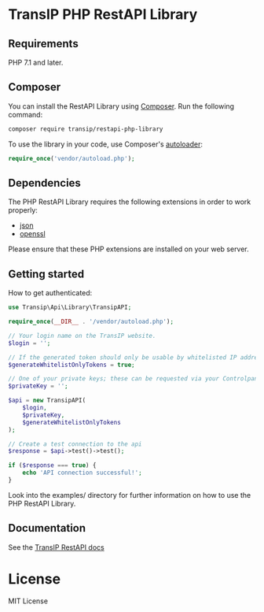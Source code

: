 # TransIP PHP RestAPI Library 

## Requirements
PHP 7.1 and later.

## Composer
You can install the RestAPI Library using [Composer](http://getcomposer.org/). Run the following command:
```bash
composer require transip/restapi-php-library
```
To use the library in your code, use Composer's [autoloader](https://getcomposer.org/doc/01-basic-usage.md#autoloading):
```php
require_once('vendor/autoload.php');
```

## Dependencies
The PHP RestAPI Library requires the following extensions in order to work properly:
* [json](https://www.php.net/manual/en/book.json.php)
* [openssl](https://www.php.net/manual/en/book.openssl.php)

Please ensure that these PHP extensions are installed on your web server.

## Getting started
How to get authenticated:
```php
use Transip\Api\Library\TransipAPI;

require_once(__DIR__ . '/vendor/autoload.php');

// Your login name on the TransIP website.
$login = '';

// If the generated token should only be usable by whitelisted IP addresses in your Controlpanel
$generateWhitelistOnlyTokens = true;

// One of your private keys; these can be requested via your Controlpanel
$privateKey = '';

$api = new TransipAPI(
    $login,
    $privateKey,
    $generateWhitelistOnlyTokens
);

// Create a test connection to the api
$response = $api->test()->test();

if ($response === true) {
    echo 'API connection successful!';
}
```

Look into the examples/ directory for further information on how to use the PHP RestAPI Library.

## Documentation
See the [TransIP RestAPI docs](https://api.transip.nl/rest/docs.html)

# License
MIT License
